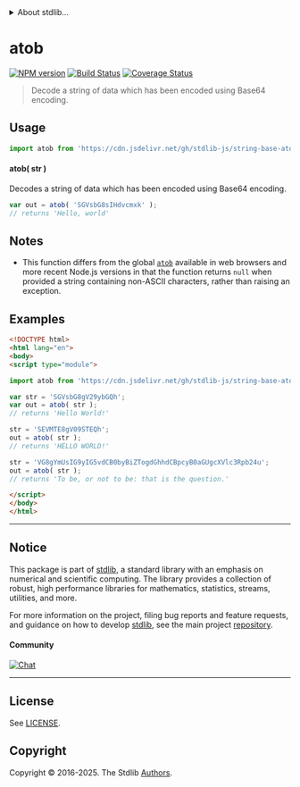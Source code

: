 <!--

@license Apache-2.0

Copyright (c) 2024 The Stdlib Authors.

Licensed under the Apache License, Version 2.0 (the "License");
you may not use this file except in compliance with the License.
You may obtain a copy of the License at

   http://www.apache.org/licenses/LICENSE-2.0

Unless required by applicable law or agreed to in writing, software
distributed under the License is distributed on an "AS IS" BASIS,
WITHOUT WARRANTIES OR CONDITIONS OF ANY KIND, either express or implied.
See the License for the specific language governing permissions and
limitations under the License.

-->


<details>
  <summary>
    About stdlib...
  </summary>
  <p>We believe in a future in which the web is a preferred environment for numerical computation. To help realize this future, we've built stdlib. stdlib is a standard library, with an emphasis on numerical and scientific computation, written in JavaScript (and C) for execution in browsers and in Node.js.</p>
  <p>The library is fully decomposable, being architected in such a way that you can swap out and mix and match APIs and functionality to cater to your exact preferences and use cases.</p>
  <p>When you use stdlib, you can be absolutely certain that you are using the most thorough, rigorous, well-written, studied, documented, tested, measured, and high-quality code out there.</p>
  <p>To join us in bringing numerical computing to the web, get started by checking us out on <a href="https://github.com/stdlib-js/stdlib">GitHub</a>, and please consider <a href="https://opencollective.com/stdlib">financially supporting stdlib</a>. We greatly appreciate your continued support!</p>
</details>

# atob

[![NPM version][npm-image]][npm-url] [![Build Status][test-image]][test-url] [![Coverage Status][coverage-image]][coverage-url] <!-- [![dependencies][dependencies-image]][dependencies-url] -->

> Decode a string of data which has been encoded using Base64 encoding.

<!-- Package usage documentation. -->



<section class="usage">

## Usage

<!-- eslint-disable stdlib/no-redeclare -->

```javascript
import atob from 'https://cdn.jsdelivr.net/gh/stdlib-js/string-base-atob@esm/index.mjs';
```

#### atob( str )

Decodes a string of data which has been encoded using Base64 encoding.

<!-- eslint-disable stdlib/no-redeclare -->

```javascript
var out = atob( 'SGVsbG8sIHdvcmxk' );
// returns 'Hello, world'
```

</section>

<!-- /.usage -->

<section class="notes">

## Notes

-   This function differs from the global [`atob`][mdn-atob] available in web browsers and more recent Node.js versions in that the function returns `null` when provided a string containing non-ASCII characters, rather than raising an exception.

</section>

<!-- /.notes -->

<!-- Package usage examples. -->

<section class="examples">

## Examples

<!-- eslint-disable stdlib/no-redeclare -->

```html
<!DOCTYPE html>
<html lang="en">
<body>
<script type="module">

import atob from 'https://cdn.jsdelivr.net/gh/stdlib-js/string-base-atob@esm/index.mjs';

var str = 'SGVsbG8gV29ybGQh';
var out = atob( str );
// returns 'Hello World!'

str = 'SEVMTE8gV09STEQh';
out = atob( str );
// returns 'HELLO WORLD!'

str = 'VG8gYmUsIG9yIG5vdCB0byBiZTogdGhhdCBpcyB0aGUgcXVlc3Rpb24u';
out = atob( str );
// returns 'To be, or not to be: that is the question.'

</script>
</body>
</html>
```

</section>

<!-- /.examples -->

<!-- Section for related `stdlib` packages. Do not manually edit this section, as it is automatically populated. -->

<section class="related">

</section>

<!-- /.related -->

<!-- Section for all links. Make sure to keep an empty line after the `section` element and another before the `/section` close. -->


<section class="main-repo" >

* * *

## Notice

This package is part of [stdlib][stdlib], a standard library with an emphasis on numerical and scientific computing. The library provides a collection of robust, high performance libraries for mathematics, statistics, streams, utilities, and more.

For more information on the project, filing bug reports and feature requests, and guidance on how to develop [stdlib][stdlib], see the main project [repository][stdlib].

#### Community

[![Chat][chat-image]][chat-url]

---

## License

See [LICENSE][stdlib-license].


## Copyright

Copyright &copy; 2016-2025. The Stdlib [Authors][stdlib-authors].

</section>

<!-- /.stdlib -->

<!-- Section for all links. Make sure to keep an empty line after the `section` element and another before the `/section` close. -->

<section class="links">

[npm-image]: http://img.shields.io/npm/v/@stdlib/string-base-atob.svg
[npm-url]: https://npmjs.org/package/@stdlib/string-base-atob

[test-image]: https://github.com/stdlib-js/string-base-atob/actions/workflows/test.yml/badge.svg?branch=main
[test-url]: https://github.com/stdlib-js/string-base-atob/actions/workflows/test.yml?query=branch:main

[coverage-image]: https://img.shields.io/codecov/c/github/stdlib-js/string-base-atob/main.svg
[coverage-url]: https://codecov.io/github/stdlib-js/string-base-atob?branch=main

<!--

[dependencies-image]: https://img.shields.io/david/stdlib-js/string-base-atob.svg
[dependencies-url]: https://david-dm.org/stdlib-js/string-base-atob/main

-->

[chat-image]: https://img.shields.io/gitter/room/stdlib-js/stdlib.svg
[chat-url]: https://app.gitter.im/#/room/#stdlib-js_stdlib:gitter.im

[stdlib]: https://github.com/stdlib-js/stdlib

[stdlib-authors]: https://github.com/stdlib-js/stdlib/graphs/contributors

[umd]: https://github.com/umdjs/umd
[es-module]: https://developer.mozilla.org/en-US/docs/Web/JavaScript/Guide/Modules

[deno-url]: https://github.com/stdlib-js/string-base-atob/tree/deno
[deno-readme]: https://github.com/stdlib-js/string-base-atob/blob/deno/README.md
[umd-url]: https://github.com/stdlib-js/string-base-atob/tree/umd
[umd-readme]: https://github.com/stdlib-js/string-base-atob/blob/umd/README.md
[esm-url]: https://github.com/stdlib-js/string-base-atob/tree/esm
[esm-readme]: https://github.com/stdlib-js/string-base-atob/blob/esm/README.md
[branches-url]: https://github.com/stdlib-js/string-base-atob/blob/main/branches.md

[stdlib-license]: https://raw.githubusercontent.com/stdlib-js/string-base-atob/main/LICENSE

[mdn-atob]: https://developer.mozilla.org/en-US/docs/Web/API/Window/atob

<!-- <related-links> -->

<!-- </related-links> -->

</section>

<!-- /.links -->
